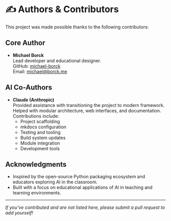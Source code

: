 # ✍️ Authors & Contributors

This project was made possible thanks to the following contributors:

## Core Author

- **Michael Borck**  
  Lead developer and educational designer.  
  GitHub: [michael-borck](https://github.com/teaching-repositories)  
  Email: michael@borck.me

## AI Co-Authors

- **Claude (Anthropic)**  
  Provided assistance with transitioning the project to modern framework.  
  Helped with modular architecture, web interfaces, and documentation.  
  Contributions include:  
    - Project scaffolding 
    - mkdocs configuration  
    - Testing and tooling  
    - Build system updates  
    - Module integration  
    - Development tools

## Acknowledgments

- Inspired by the open-source Python packaging ecosystem and educators exploring AI in the classroom.
- Built with a focus on educational applications of AI in teaching and learning environments.

---

_If you’ve contributed and are not listed here, please submit a pull request to add yourself!_
